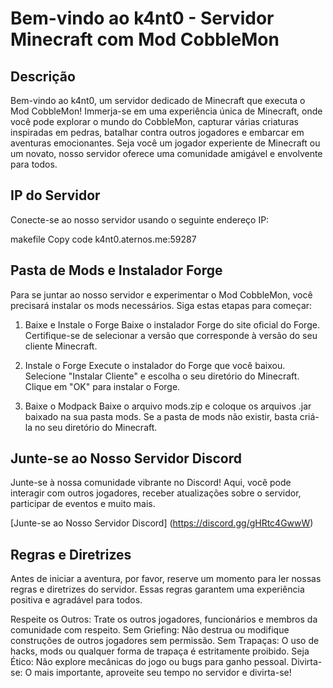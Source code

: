 # Bem-vindo ao k4nt0 - Servidor Minecraft com Mod CobbleMon

## Descrição
Bem-vindo ao k4nt0, um servidor dedicado de Minecraft que executa o Mod CobbleMon! Immerja-se em uma experiência única de Minecraft, onde você pode explorar o mundo do CobbleMon, capturar várias criaturas inspiradas em pedras, batalhar contra outros jogadores e embarcar em aventuras emocionantes. Seja você um jogador experiente de Minecraft ou um novato, nosso servidor oferece uma comunidade amigável e envolvente para todos.

## IP do Servidor
Conecte-se ao nosso servidor usando o seguinte endereço IP:

makefile
Copy code
k4nt0.aternos.me:59287
## Pasta de Mods e Instalador Forge
Para se juntar ao nosso servidor e experimentar o Mod CobbleMon, você precisará instalar os mods necessários. Siga estas etapas para começar:

1. Baixe e Instale o Forge
Baixe o instalador Forge do site oficial do Forge. Certifique-se de selecionar a versão que corresponde à versão do seu cliente Minecraft.

2. Instale o Forge
Execute o instalador do Forge que você baixou.
Selecione "Instalar Cliente" e escolha o seu diretório do Minecraft.
Clique em "OK" para instalar o Forge.
3. Baixe o Modpack
Baixe o arquivo mods.zip e coloque os arquivos .jar baixado na sua pasta mods. Se a pasta de mods não existir, basta criá-la no seu diretório do Minecraft.

## Junte-se ao Nosso Servidor Discord
Junte-se à nossa comunidade vibrante no Discord! Aqui, você pode interagir com outros jogadores, receber atualizações sobre o servidor, participar de eventos e muito mais.

[Junte-se ao Nosso Servidor Discord] (https://discord.gg/gHRtc4GwwW)

## Regras e Diretrizes
Antes de iniciar a aventura, por favor, reserve um momento para ler nossas regras e diretrizes do servidor. Essas regras garantem uma experiência positiva e agradável para todos.

Respeite os Outros: Trate os outros jogadores, funcionários e membros da comunidade com respeito.
Sem Griefing: Não destrua ou modifique construções de outros jogadores sem permissão.
Sem Trapaças: O uso de hacks, mods ou qualquer forma de trapaça é estritamente proibido.
Seja Ético: Não explore mecânicas do jogo ou bugs para ganho pessoal.
Divirta-se: O mais importante, aproveite seu tempo no servidor e divirta-se!
